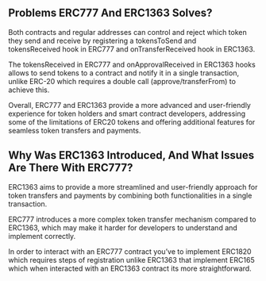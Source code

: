 ## Problems ERC777 And ERC1363 Solves?

Both contracts and regular addresses can control and reject which token they send and receive by registering a tokensToSend and tokensReceived hook in ERC777 and onTransferReceived hook in ERC1363.

The tokensReceived in ERC777 and onApprovalReceived in ERC1363 hooks allows to send tokens to a contract and notify it in a single transaction, unlike ERC-20 which requires a double call (approve/transferFrom) to achieve this.

Overall, ERC777 and ERC1363 provide a more advanced and user-friendly experience for token holders and smart contract developers, addressing some of the limitations of ERC20 tokens and offering additional features for seamless token transfers and payments.

## Why Was ERC1363 Introduced, And What Issues Are There With ERC777?

ERC1363 aims to provide a more streamlined and user-friendly approach for token transfers and payments by combining both functionalities in a single transaction.

ERC777 introduces a more complex token transfer mechanism compared to ERC1363, which may make it harder for developers to understand and implement correctly.

In order to interact with an ERC777 contract you’ve to implement ERC1820 which requires steps of registration unlike ERC1363 that implement ERC165 which when interacted with an ERC1363 contract its more straightforward.
